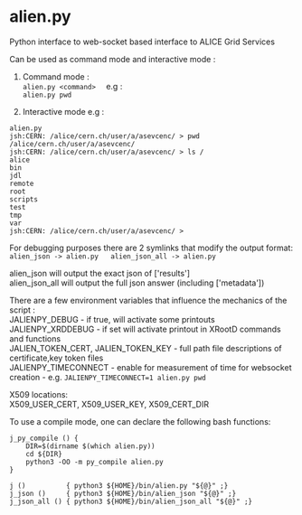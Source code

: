 # alien.py  
Python interface to web-socket based interface to ALICE Grid Services  
   
Can be used as command mode and interactive mode :  
1. Command mode :  
`alien.py <command>  `
e.g :  
`alien.py pwd  `
   
2. Interactive mode e.g :  
```
alien.py  
jsh:CERN: /alice/cern.ch/user/a/asevcenc/ > pwd  
/alice/cern.ch/user/a/asevcenc/  
jsh:CERN: /alice/cern.ch/user/a/asevcenc/ > ls /  
alice  
bin  
jdl  
remote  
root  
scripts  
test  
tmp  
var  
jsh:CERN: /alice/cern.ch/user/a/asevcenc/ >  
```

For debugging purposes there are 2 symlinks that modify the output format:  
`
alien_json -> alien.py  
alien_json_all -> alien.py  
`
  
alien_json will output the exact json of ['results']  
alien_json_all will output the full json answer (including ['metadata'])  
  
There are a few environment variables that influence the mechanics of the script :  
JALIENPY_DEBUG - if true, will activate some printouts  
JALIENPY_XRDDEBUG - if set will activate printout in XRootD commands and functions  
JALIEN_TOKEN_CERT, JALIEN_TOKEN_KEY - full path file descriptions of certificate,key token files  
JALIENPY_TIMECONNECT - enable for measurement of time for websocket creation - e.g. `JALIENPY_TIMECONNECT=1 alien.py pwd`  
   
   
X509 locations:  
X509_USER_CERT, X509_USER_KEY, X509_CERT_DIR   

To use a compile mode, one can declare the following bash functions:  
```
j_py_compile () {
    DIR=$(dirname $(which alien.py))
    cd ${DIR}
    python3 -OO -m py_compile alien.py
}

j ()          { python3 ${HOME}/bin/alien.py "${@}" ;}
j_json ()     { python3 ${HOME}/bin/alien_json "${@}" ;}
j_json_all () { python3 ${HOME}/bin/alien_json_all "${@}" ;}
```

